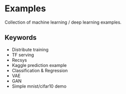 # Examples

Collection of machine learning / deep learning examples.
## Keywords

* Distribute training
* TF serving
* Recsys
* Kaggle prediction example
* Classification & Regression
* VAE
* GAN
* Simple mnist/cifar10 demo
